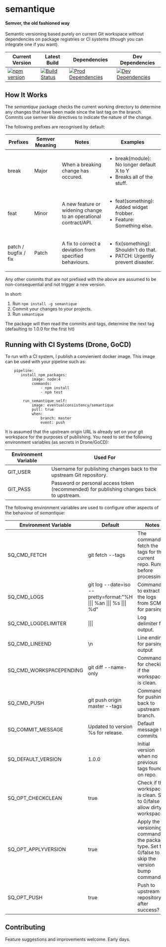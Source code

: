 # semantique
#### Semver, the old fashioned way
Semantic versioning based purely on current Git workspace without dependencies on
package registries or CI systems (though you can integrate one if you want).

| Current Version | Latest Build | Dependencies | Dev Dependencies |
| --------------- | ------------ | ----------- | ---------------- |
| [![npm version](https://badge.fury.io/js/semantique.svg)](https://badge.fury.io/js/semantique) | [![Build Status](http://drone.eventualconsistency.net/api/badges/steve-gray/semantique/status.svg)](http://drone.eventualconsistency.net/steve-gray/semantique) | [![Prod Dependencies](https://david-dm.org/steve-gray/semantique/status.svg)](https://david-dm.org/steve-gray/semantique) | [![Dev Dependencies](https://david-dm.org/steve-gray/semantique/dev-status.svg)](https://david-dm.org/steve-gray/semantique#info=devDependencies) |

## How It Works
The _semantique_ package checks the current working directory to determine any
changes that have been made since the last tag on the branch. Commits use
semver like directives to indicate the nature of the change.

The following prefixes are recognised by default:

| Prefixes | Semver Meaning | Notes | Examples |
| -------- | -------------- | ----- | -------- |
| break | Major | When a breaking change has occured. | <ul><li>break(module): No longer default X to Y</li><li>Breaks all of the stuff.</li></ul> |
| feat | Minor | A new feature or widening change to an operational contract/API. | <ul><li>feat(something): Added widget frobber.</li><li>Feature: Something else.</li></ul> | 
| patch / bugfix / fix | Patch | A fix to correct a deviation from specified behaviours. | <ul><li>fix(something): Shouldn't do that.</li><li>PATCH: Urgently prevent disaster.</li></ul> |

Any other commits that are not prefixed with the above are assumed
to be non-consequential and not trigger a new version.

In short:

  1. Run `npm install -g semantique`
  2. Commit your changes to your projects.
  3. Run `semantique`

The package will then read the commits and tags, determine the
next tag (defaulting to 1.0.0 for the first hit)

## Running with CI Systems (Drone, GoCD)
To run with a CI system, I publish a convienient docker image. This image can 
be used with your pipeline such as:


        pipeline:
           install_npm_packages:
                image: node:4
                commands:
                    - npm install
                    - npm test

            run_semantique_self:
                image: eventualconsistency/semantique
                pull: true
                when:
                    branch: master
                    event: push

It is assumed that the upstream origin URL is already set on your git workspace for the purposes of publishing. You need to set the following environment variables (as secrets in Drone/GoCD):

| Environment Variable | Used For |
| - | - |
| GIT_USER | Username for publishing changes back to the upstream Git repository. |
| GIT_PASS | Password or personal access token (recommended) for publishing changes back to upstream. |

The following environment variables are used to configure other aspects of the behaviour of
_semantique_:

| Environment Variable | Default | Notes |
| -------------------- | ------- | ----- |
| SQ\_CMD_FETCH | git fetch --tags | The command to fetch the tags for the current repo. Runs before processing. |
| SQ\_CMD_LOGS | git log --date=iso --pretty=format:\"%H \|\|\| %an \|\|\| %s \|\|\| %d\" | Command to extract the logs from SCM for parsing. |
| SQ\_CMD_LOGDELIMITER | \|\|\| | Log delimiter for output. |
| SQ\_CMD_LINEEND | \\n | Line ending for parsing output |
| SQ\_CMD_WORKSPACEPENDING | git diff --name-only | Command for checking if the workspace is clean. |
| SQ\_CMD_PUSH | git push origin master --tags | Command for pushing back to upstream branch. |
| SQ\_COMMIT_MESSAGE | Updated to version %s for release. | Default message for commits |
| SQ\_DEFAULT_VERSION | 1.0.0 | Initial version when no previous tags found on repo. |
| SQ\_OPT_CHECKCLEAN | true | Check if the workspace is clean. Set to 0/false to allow dirty workspaces. |
| SQ\_OPT_APPLYVERSION | true | Apply the versioning command to the package type. Set to 0/false to skip the version bump command |
| SQ\_OPT_PUSH | true | Push to upstream repository after success? |

## Contributing
Feature suggestions and improvements welcome. Early days.
